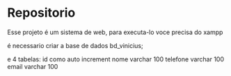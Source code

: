 # Repositorio

Esse projeto é um sistema de web, para executa-lo voce precisa do xampp

é necessario criar a base de dados bd_vinicius;

e 4 tabelas: 
id como auto increment
nome varchar 100
telefone varchar 100
email varchar 100
